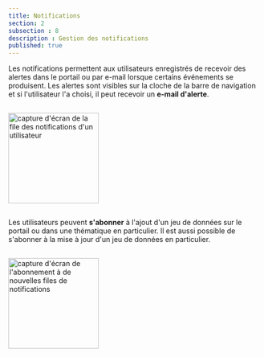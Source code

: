 ```yaml
---
title: Notifications
section: 2
subsection : 8
description : Gestion des notifications
published: true
---
```


Les notifications permettent aux utilisateurs enregistrés de recevoir des alertes dans le portail ou par e-mail lorsque certains événements se produisent. Les alertes sont visibles sur la cloche de la barre de navigation et si l'utilisateur l'a choisi, il peut recevoir un **e-mail d'alerte**.

<img src="./images/functional-presentation/notifiy-pf-2.png"
     height="180" style="margin:15px auto;" alt="capture d'écran de la file des notifications d'un utilisateur" />


Les utilisateurs  peuvent **s'abonner** à l'ajout d'un jeu de données sur le portail ou dans une thématique en particulier. Il est aussi possible de s'abonner à la mise à jour d'un jeu de données en particulier.

<img src="./images/functional-presentation/notifiy-pf-3.png"
     height="180" style="margin:15px auto;" alt="capture d'écran de l'abonnement à de nouvelles files de notifications" />



